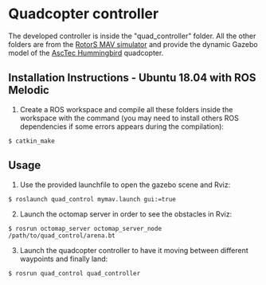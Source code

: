 Quadcopter controller
===============

The developed controller is inside the "quad_controller" folder. All the other folders are from the [RotorS MAV simulator](https://github.com/ethz-asl/rotors_simulator) and provide the dynamic Gazebo model of the [AscTec Hummingbird](http://www.asctec.de/en/uav-uas-drone-products/asctec-hummingbird/) quadcopter.

Installation Instructions - Ubuntu 18.04 with ROS Melodic
---------------------------------------------------------
 1. Create a ROS workspace and compile all these folders inside the workspace with the command (you may need to install others ROS dependencies if some errors appears during the compilation):
 ```
 $ catkin_make
 ```

 Usage
 -----------

 1. Use the provided launchfile to open the gazebo scene and Rviz:
 ```
 $ roslaunch quad_control mymav.launch gui:=true
 ```

 2. Launch the octomap server in order to see the obstacles in Rviz:
 ```
 $ rosrun octomap_server octomap_server_node /path/to/quad_control/arena.bt
 ```

 3. Launch the quadcopter controller to have it moving between different waypoints and finally land:
 ```
 $ rosrun quad_control quad_controller
 ```
